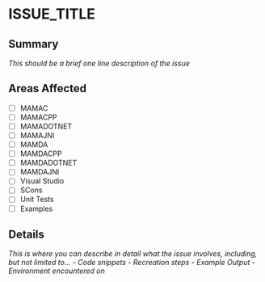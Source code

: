 # ISSUE_TITLE
## Summary
*This should be a brief one line description of the issue*

## Areas Affected
- [ ] MAMAC
- [ ] MAMACPP
- [ ] MAMADOTNET
- [ ] MAMAJNI
- [ ] MAMDA
- [ ] MAMDACPP
- [ ] MAMDADOTNET
- [ ] MAMDAJNI
- [ ] Visual Studio
- [ ] SCons
- [ ] Unit Tests
- [ ] Examples

## Details
*This is where you can describe in detail what the issue involves, including, but not limited to...*
*- Code snippets*
*- Recreation steps*
*- Example Output*
*- Environment encountered on*
